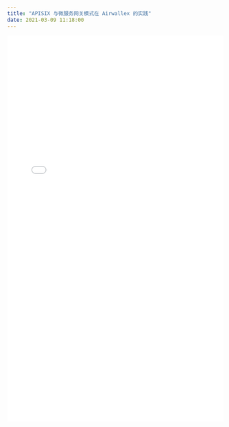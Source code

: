 ```yaml
---
title: "APISIX 与微服务网关模式在 Airwallex 的实践"
date: 2021-03-09 11:18:00
---
```


<iframe src="//player.bilibili.com/player.html?aid=246067431&bvid=BV1Sv411x7gS&cid=276962408&page=3" frameborder="0" scrolling="no" style="display: block; min-width: 100%; width: 100px; height: 900px; border: none; overflow: auto;"></iframe>
